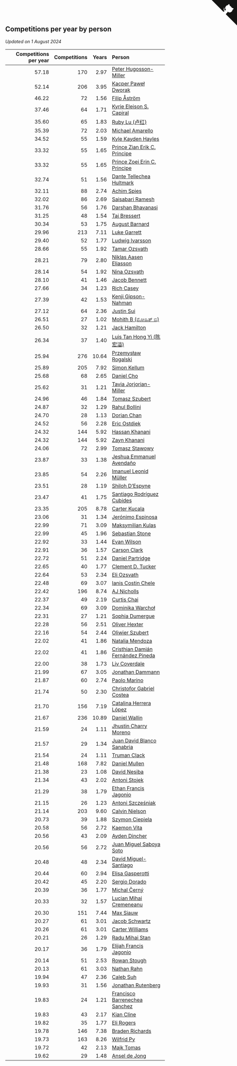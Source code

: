 ## Competitions per year by person

*Updated on  1 August 2024*

| Competitions per year | Competitions | Years | Person |
| ---: | ---: | ---: | :--- |
| 57.18 | 170 | 2.97 | [Peter Hugosson-Miller](https://www.worldcubeassociation.org/persons/2021HUGO01) |
| 52.14 | 206 | 3.95 | [Kacper Paweł Dworak](https://www.worldcubeassociation.org/persons/2020DWOR01) |
| 46.22 | 72 | 1.56 | [Filip Åström](https://www.worldcubeassociation.org/persons/2023ASTR01) |
| 37.46 | 64 | 1.71 | [Kyrie Eleison S. Capiral](https://www.worldcubeassociation.org/persons/2022CAPI02) |
| 35.60 | 65 | 1.83 | [Ruby Lu (卢红)](https://www.worldcubeassociation.org/persons/2022LURU01) |
| 35.39 | 72 | 2.03 | [Michael Amarello](https://www.worldcubeassociation.org/persons/2022AMAR09) |
| 34.52 | 55 | 1.59 | [Kyle Kayden Hayles](https://www.worldcubeassociation.org/persons/2022HAYL02) |
| 33.32 | 55 | 1.65 | [Prince Zian Erik C. Principe](https://www.worldcubeassociation.org/persons/2022PRIN08) |
| 33.32 | 55 | 1.65 | [Prince Zoei Erin C. Principe](https://www.worldcubeassociation.org/persons/2022PRIN09) |
| 32.74 | 51 | 1.56 | [Dante Tellechea Hultmark](https://www.worldcubeassociation.org/persons/2023HULT01) |
| 32.11 | 88 | 2.74 | [Achim Spies](https://www.worldcubeassociation.org/persons/2021SPIE01) |
| 32.02 | 86 | 2.69 | [Saisabari Ramesh](https://www.worldcubeassociation.org/persons/2021RAME01) |
| 31.76 | 56 | 1.76 | [Darshan Bhavanasi](https://www.worldcubeassociation.org/persons/2022BHAV01) |
| 31.25 | 48 | 1.54 | [Taj Bressert](https://www.worldcubeassociation.org/persons/2023BRES01) |
| 30.34 | 53 | 1.75 | [August Barnard](https://www.worldcubeassociation.org/persons/2022BARN21) |
| 29.96 | 213 | 7.11 | [Luke Garrett](https://www.worldcubeassociation.org/persons/2017GARR05) |
| 29.40 | 52 | 1.77 | [Ludwig Ivarsson](https://www.worldcubeassociation.org/persons/2022IVAR01) |
| 28.66 | 55 | 1.92 | [Tamar Ozsvath](https://www.worldcubeassociation.org/persons/2022OZSV04) |
| 28.21 | 79 | 2.80 | [Niklas Aasen Eliasson](https://www.worldcubeassociation.org/persons/2021ELIA01) |
| 28.14 | 54 | 1.92 | [Nina Ozsvath](https://www.worldcubeassociation.org/persons/2022OZSV03) |
| 28.10 | 41 | 1.46 | [Jacob Bennett](https://www.worldcubeassociation.org/persons/2023BENN04) |
| 27.66 | 34 | 1.23 | [Rich Casey](https://www.worldcubeassociation.org/persons/2023CASE06) |
| 27.39 | 42 | 1.53 | [Kenji Gipson-Nahman](https://www.worldcubeassociation.org/persons/2023GIPS01) |
| 27.12 | 64 | 2.36 | [Justin Sui](https://www.worldcubeassociation.org/persons/2022SUIJ01) |
| 26.51 | 27 | 1.02 | [Mohith B (ಮೋಹಿತ್ ಬಿ)](https://www.worldcubeassociation.org/persons/2023BMOH01) |
| 26.50 | 32 | 1.21 | [Jack Hamilton](https://www.worldcubeassociation.org/persons/2023HAMI08) |
| 26.34 | 37 | 1.40 | [Luis Tan Hong Yi (陈宏溢)](https://www.worldcubeassociation.org/persons/2023YILU01) |
| 25.94 | 276 | 10.64 | [Przemysław Rogalski](https://www.worldcubeassociation.org/persons/2013ROGA02) |
| 25.89 | 205 | 7.92 | [Simon Kellum](https://www.worldcubeassociation.org/persons/2016KELL12) |
| 25.68 | 68 | 2.65 | [Daniel Cho](https://www.worldcubeassociation.org/persons/2021CHOD01) |
| 25.62 | 31 | 1.21 | [Tavia Jorjorian-Miller](https://www.worldcubeassociation.org/persons/2023JORJ01) |
| 24.96 | 46 | 1.84 | [Tomasz Szubert](https://www.worldcubeassociation.org/persons/2022SZUB02) |
| 24.87 | 32 | 1.29 | [Rahul Bollini](https://www.worldcubeassociation.org/persons/2023BOLL01) |
| 24.70 | 28 | 1.13 | [Dorian Chan](https://www.worldcubeassociation.org/persons/2023DORI01) |
| 24.52 | 56 | 2.28 | [Eric Ostdiek](https://www.worldcubeassociation.org/persons/2022OSTD01) |
| 24.32 | 144 | 5.92 | [Hassan Khanani](https://www.worldcubeassociation.org/persons/2018KHAN26) |
| 24.32 | 144 | 5.92 | [Zayn Khanani](https://www.worldcubeassociation.org/persons/2018KHAN28) |
| 24.06 | 72 | 2.99 | [Tomasz Stawowy](https://www.worldcubeassociation.org/persons/2021STAW01) |
| 23.87 | 33 | 1.38 | [Jeshua Emmanuel Avendaño](https://www.worldcubeassociation.org/persons/2023AVEN01) |
| 23.85 | 54 | 2.26 | [Imanuel Leonid Müller](https://www.worldcubeassociation.org/persons/2022MULL02) |
| 23.51 | 28 | 1.19 | [Shiloh D’Espyne](https://www.worldcubeassociation.org/persons/2023DESP01) |
| 23.47 | 41 | 1.75 | [Santiago Rodríguez Cubides](https://www.worldcubeassociation.org/persons/2022CUBI01) |
| 23.35 | 205 | 8.78 | [Carter Kucala](https://www.worldcubeassociation.org/persons/2015KUCA01) |
| 23.06 | 31 | 1.34 | [Jerónimo Espinosa](https://www.worldcubeassociation.org/persons/2023ESPI07) |
| 22.99 | 71 | 3.09 | [Maksymilian Kulas](https://www.worldcubeassociation.org/persons/2021KULA02) |
| 22.99 | 45 | 1.96 | [Sebastian Stone](https://www.worldcubeassociation.org/persons/2022STON09) |
| 22.92 | 33 | 1.44 | [Evan Wilson](https://www.worldcubeassociation.org/persons/2023WILS11) |
| 22.91 | 36 | 1.57 | [Carson Clark](https://www.worldcubeassociation.org/persons/2023CLAR02) |
| 22.72 | 51 | 2.24 | [Daniel Partridge](https://www.worldcubeassociation.org/persons/2022PART02) |
| 22.65 | 40 | 1.77 | [Clement D. Tucker](https://www.worldcubeassociation.org/persons/2022TUCK09) |
| 22.64 | 53 | 2.34 | [Eli Ozsvath](https://www.worldcubeassociation.org/persons/2022OZSV01) |
| 22.48 | 69 | 3.07 | [Ianis Costin Chele](https://www.worldcubeassociation.org/persons/2021CHEL01) |
| 22.42 | 196 | 8.74 | [AJ Nicholls](https://www.worldcubeassociation.org/persons/2015NICH04) |
| 22.37 | 49 | 2.19 | [Curtis Chai](https://www.worldcubeassociation.org/persons/2022CHAI02) |
| 22.34 | 69 | 3.09 | [Dominika Warchoł](https://www.worldcubeassociation.org/persons/2021WARC01) |
| 22.31 | 27 | 1.21 | [Sophia Dumergue](https://www.worldcubeassociation.org/persons/2023DUME02) |
| 22.28 | 56 | 2.51 | [Oliver Hexter](https://www.worldcubeassociation.org/persons/2022HEXT01) |
| 22.16 | 54 | 2.44 | [Oliwier Szubert](https://www.worldcubeassociation.org/persons/2022SZUB01) |
| 22.02 | 41 | 1.86 | [Natalia Mendoza](https://www.worldcubeassociation.org/persons/2022MEND24) |
| 22.02 | 41 | 1.86 | [Cristhian Damián Fernández Pineda](https://www.worldcubeassociation.org/persons/2022PINE05) |
| 22.00 | 38 | 1.73 | [Liv Coverdale](https://www.worldcubeassociation.org/persons/2022COVE02) |
| 21.99 | 67 | 3.05 | [Jonathan Dammann](https://www.worldcubeassociation.org/persons/2021DAMM01) |
| 21.87 | 60 | 2.74 | [Paolo Marino](https://www.worldcubeassociation.org/persons/2021MARI04) |
| 21.74 | 50 | 2.30 | [Christofor Gabriel Costea](https://www.worldcubeassociation.org/persons/2022COST03) |
| 21.70 | 156 | 7.19 | [Catalina Herrera López](https://www.worldcubeassociation.org/persons/2017LOPE31) |
| 21.67 | 236 | 10.89 | [Daniel Wallin](https://www.worldcubeassociation.org/persons/2013WALL03) |
| 21.59 | 24 | 1.11 | [Jhustin Charry Moreno](https://www.worldcubeassociation.org/persons/2023MORE20) |
| 21.57 | 29 | 1.34 | [Juan David Blanco Sanabria](https://www.worldcubeassociation.org/persons/2023SANA04) |
| 21.54 | 24 | 1.11 | [Truman Clack](https://www.worldcubeassociation.org/persons/2023CLAC02) |
| 21.48 | 168 | 7.82 | [Daniel Mullen](https://www.worldcubeassociation.org/persons/2016MULL04) |
| 21.38 | 23 | 1.08 | [David Nesiba](https://www.worldcubeassociation.org/persons/2023NESI01) |
| 21.34 | 43 | 2.02 | [Antoni Stojek](https://www.worldcubeassociation.org/persons/2022STOJ03) |
| 21.29 | 38 | 1.79 | [Ethan Francis Jagonio](https://www.worldcubeassociation.org/persons/2022JAGO03) |
| 21.15 | 26 | 1.23 | [Antoni Szcześniak](https://www.worldcubeassociation.org/persons/2023SZCZ04) |
| 21.14 | 203 | 9.60 | [Calvin Nielson](https://www.worldcubeassociation.org/persons/2014NIEL03) |
| 20.73 | 39 | 1.88 | [Szymon Ciepiela](https://www.worldcubeassociation.org/persons/2022CIEP01) |
| 20.58 | 56 | 2.72 | [Kaemon Vita](https://www.worldcubeassociation.org/persons/2021VITA01) |
| 20.56 | 43 | 2.09 | [Ayden Dincher](https://www.worldcubeassociation.org/persons/2022DINC01) |
| 20.56 | 56 | 2.72 | [Juan Miguel Saboya Soto](https://www.worldcubeassociation.org/persons/2021SOTO01) |
| 20.48 | 48 | 2.34 | [David Miguel-Santiago](https://www.worldcubeassociation.org/persons/2022MIGU02) |
| 20.44 | 60 | 2.94 | [Elisa Gasperotti](https://www.worldcubeassociation.org/persons/2021GASP01) |
| 20.42 | 45 | 2.20 | [Sergio Dorado](https://www.worldcubeassociation.org/persons/2022CORR05) |
| 20.39 | 36 | 1.77 | [Michal Černý](https://www.worldcubeassociation.org/persons/2022CERN03) |
| 20.33 | 32 | 1.57 | [Lucian Mihai Cremeneanu](https://www.worldcubeassociation.org/persons/2023CREM01) |
| 20.30 | 151 | 7.44 | [Max Siauw](https://www.worldcubeassociation.org/persons/2017SIAU02) |
| 20.27 | 61 | 3.01 | [Jacob Schwartz](https://www.worldcubeassociation.org/persons/2021SCHW01) |
| 20.26 | 61 | 3.01 | [Carter Williams](https://www.worldcubeassociation.org/persons/2021WILL06) |
| 20.21 | 26 | 1.29 | [Radu Mihai Stan](https://www.worldcubeassociation.org/persons/2023STAN09) |
| 20.17 | 36 | 1.79 | [Elijah Francis Jagonio](https://www.worldcubeassociation.org/persons/2022JAGO02) |
| 20.14 | 51 | 2.53 | [Rowan Stough](https://www.worldcubeassociation.org/persons/2022STOU01) |
| 20.13 | 61 | 3.03 | [Nathan Rahn](https://www.worldcubeassociation.org/persons/2021RAHN01) |
| 19.94 | 47 | 2.36 | [Caleb Suh](https://www.worldcubeassociation.org/persons/2022SUHC01) |
| 19.93 | 31 | 1.56 | [Jonathan Rutenberg](https://www.worldcubeassociation.org/persons/2023RUTE01) |
| 19.83 | 24 | 1.21 | [Francisco Barrenechea Sanchez](https://www.worldcubeassociation.org/persons/2023SANC31) |
| 19.83 | 43 | 2.17 | [Kian Cline](https://www.worldcubeassociation.org/persons/2022CLIN01) |
| 19.82 | 35 | 1.77 | [Eli Rogers](https://www.worldcubeassociation.org/persons/2022ROGE05) |
| 19.78 | 146 | 7.38 | [Braden Richards](https://www.worldcubeassociation.org/persons/2017RICH02) |
| 19.73 | 163 | 8.26 | [Wilfrid Py](https://www.worldcubeassociation.org/persons/2016PYWI01) |
| 19.72 | 42 | 2.13 | [Majk Tomas](https://www.worldcubeassociation.org/persons/2022TOMA05) |
| 19.62 | 29 | 1.48 | [Ansel de Jong](https://www.worldcubeassociation.org/persons/2023JONG01) |


<a href="https://github.com/jonatanklosko/wca_statistics" class="github-corner" aria-label="View source on Github"><svg width="80" height="80" viewBox="0 0 250 250" style="fill:#151513; color:#fff; position: absolute; top: 0; border: 0; right: 0;" aria-hidden="true"><path d="M0,0 L115,115 L130,115 L142,142 L250,250 L250,0 Z"></path><path d="M128.3,109.0 C113.8,99.7 119.0,89.6 119.0,89.6 C122.0,82.7 120.5,78.6 120.5,78.6 C119.2,72.0 123.4,76.3 123.4,76.3 C127.3,80.9 125.5,87.3 125.5,87.3 C122.9,97.6 130.6,101.9 134.4,103.2" fill="currentColor" style="transform-origin: 130px 106px;" class="octo-arm"></path><path d="M115.0,115.0 C114.9,115.1 118.7,116.5 119.8,115.4 L133.7,101.6 C136.9,99.2 139.9,98.4 142.2,98.6 C133.8,88.0 127.5,74.4 143.8,58.0 C148.5,53.4 154.0,51.2 159.7,51.0 C160.3,49.4 163.2,43.6 171.4,40.1 C171.4,40.1 176.1,42.5 178.8,56.2 C183.1,58.6 187.2,61.8 190.9,65.4 C194.5,69.0 197.7,73.2 200.1,77.6 C213.8,80.2 216.3,84.9 216.3,84.9 C212.7,93.1 206.9,96.0 205.4,96.6 C205.1,102.4 203.0,107.8 198.3,112.5 C181.9,128.9 168.3,122.5 157.7,114.1 C157.9,116.9 156.7,120.9 152.7,124.9 L141.0,136.5 C139.8,137.7 141.6,141.9 141.8,141.8 Z" fill="currentColor" class="octo-body"></path></svg></a><style>.github-corner:hover .octo-arm{animation:octocat-wave 560ms ease-in-out}@keyframes octocat-wave{0%,100%{transform:rotate(0)}20%,60%{transform:rotate(-25deg)}40%,80%{transform:rotate(10deg)}}@media (max-width:500px){.github-corner:hover .octo-arm{animation:none}.github-corner .octo-arm{animation:octocat-wave 560ms ease-in-out}}</style>
